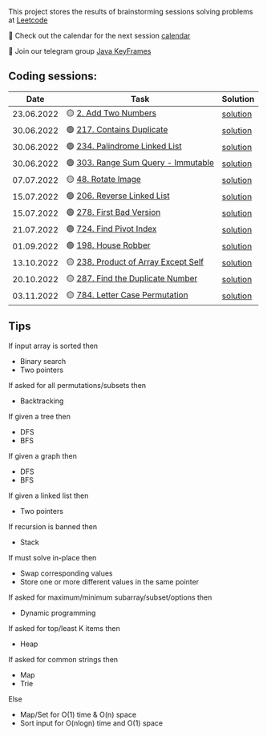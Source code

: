 This project stores the results of brainstorming sessions solving problems at
[Leetcode](https://leetcode.com/problemset/all/)

📅 Check out the calendar for the next session [calendar](https://cutt.ly/JJpel8R)</a><br>

💬 Join our telegram group [Java KeyFrames](https://t.me/JavaKeyFrames)

## Coding sessions:

| Date       | Task                                                                                                | Solution                                  |
|------------|-----------------------------------------------------------------------------------------------------|-------------------------------------------|
| 23.06.2022 | 🟡 [2. Add Two Numbers](https://leetcode.com/problems/add-two-numbers/)                             | [solution](src/main/java/leetcode/p0002/) |
| 30.06.2022 | 🟢 [217. Contains Duplicate](https://leetcode.com/problems/contains-duplicate/)                     | [solution](src/main/java/leetcode/p0217/) |
| 30.06.2022 | 🟢 [234. Palindrome Linked List](https://leetcode.com/problems/palindrome-linked-list/)             | [solution](src/main/java/leetcode/p0234/) |
| 30.06.2022 | 🟢 [303. Range Sum Query - Immutable](https://leetcode.com/problems/range-sum-query-immutable/)     | [solution](src/main/java/leetcode/p0303/) |
| 07.07.2022 | 🟡 [48. Rotate Image](https://leetcode.com/problems/rotate-image/)                                  | [solution](src/main/java/leetcode/p0048/) |
| 15.07.2022 | 🟢 [206. Reverse Linked List](https://leetcode.com/problems/reverse-linked-list/)                   | [solution](src/main/java/leetcode/p0206/) |
| 15.07.2022 | 🟢 [278. First Bad Version](https://leetcode.com/problems/first-bad-version/)                       | [solution](src/main/java/leetcode/p0278/) |
| 21.07.2022 | 🟢 [724. Find Pivot Index](https://leetcode.com/problems/find-pivot-index/)                         | [solution](src/main/java/leetcode/p0724/) |
| 01.09.2022 | 🟢 [198. House Robber](https://leetcode.com/problems/house-robber/)                                 | [solution](src/main/java/leetcode/p0198/) |
| 13.10.2022 | 🟡 [238. Product of Array Except Self](https://leetcode.com/problems/product-of-array-except-self/) | [solution](src/main/java/leetcode/p0238/) |
| 20.10.2022 | 🟡 [287. Find the Duplicate Number](https://leetcode.com/problems/find-the-duplicate-number/)       | [solution](src/main/java/leetcode/p0287/) |
| 03.11.2022 | 🟡 [784. Letter Case Permutation](https://leetcode.com/problems/letter-case-permutation/)           | [solution](src/main/java/leetcode/p0784/) |

## Tips

If input array is sorted then

- Binary search
- Two pointers

If asked for all permutations/subsets then

- Backtracking

If given a tree then

- DFS
- BFS

If given a graph then

- DFS
- BFS

If given a linked list then

- Two pointers

If recursion is banned then

- Stack

If must solve in-place then

- Swap corresponding values
- Store one or more different values in the same pointer

If asked for maximum/minimum subarray/subset/options then

- Dynamic programming

If asked for top/least K items then

- Heap

If asked for common strings then

- Map
- Trie

Else

- Map/Set for O(1) time & O(n) space
- Sort input for O(nlogn) time and O(1) space
